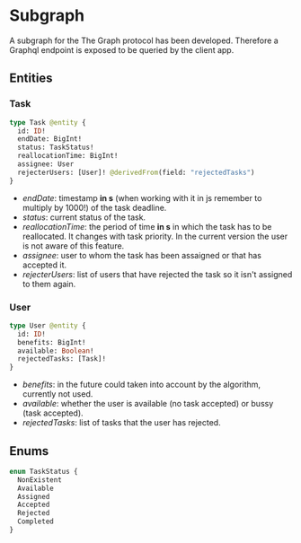 # Subgraph

A subgraph for the The Graph protocol has been developed. Therefore a Graphql endpoint is exposed to be queried by the client app.

## Entities

### Task

```graphql
type Task @entity {
  id: ID!
  endDate: BigInt!
  status: TaskStatus!
  reallocationTime: BigInt!
  assignee: User
  rejecterUsers: [User]! @derivedFrom(field: "rejectedTasks")
}
```

- _endDate_: timestamp **in s** (when working with it in js remember to multiply by 1000!) of the task deadline.
- _status_: current status of the task.
- _reallocationTime_: the period of time **in s** in which the task has to be reallocated. It changes with task priority. In the current version the user is not aware of this feature.
- _assignee_: user to whom the task has been assaigned or that has accepted it.
- _rejecterUsers_: list of users that have rejected the task so it isn't assigned to them again.

### User

```graphql
type User @entity {
  id: ID!
  benefits: BigInt!
  available: Boolean!
  rejectedTasks: [Task]!
}
```

- _benefits_: in the future could taken into account by the algorithm, currently not used.
- _available_: whether the user is available (no task accepted) or bussy (task accepted).
- _rejectedTasks_: list of tasks that the user has rejected.

## Enums

```graphql
enum TaskStatus {
  NonExistent
  Available
  Assigned
  Accepted
  Rejected
  Completed
}
```
